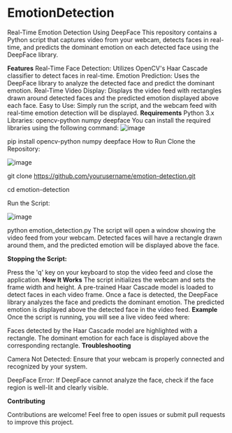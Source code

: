 # EmotionDetection

Real-Time Emotion Detection Using DeepFace
This repository contains a Python script that captures video from your webcam, detects faces in real-time, and predicts the dominant emotion on each detected face using the DeepFace library.

**Features**
Real-Time Face Detection: Utilizes OpenCV's Haar Cascade classifier to detect faces in real-time.
Emotion Prediction: Uses the DeepFace library to analyze the detected face and predict the dominant emotion.
Real-Time Video Display: Displays the video feed with rectangles drawn around detected faces and the predicted emotion displayed above each face.
Easy to Use: Simply run the script, and the webcam feed with real-time emotion detection will be displayed.
**Requirements**
Python 3.x
Libraries:
opencv-python
numpy
deepface
You can install the required libraries using the following command:
![image](https://github.com/user-attachments/assets/4db8fb40-00a6-4256-8cf7-2575aca8ecd3)

pip install opencv-python numpy deepface
How to Run
Clone the Repository:

![image](https://github.com/user-attachments/assets/8a24dbac-8712-41ac-acc6-3ccfd5aa3888)

git clone https://github.com/yourusername/emotion-detection.git

cd emotion-detection

Run the Script:

![image](https://github.com/user-attachments/assets/ac615f84-d909-4a7e-a1ec-e1f687e3a908)

python emotion_detection.py
The script will open a window showing the video feed from your webcam. Detected faces will have a rectangle drawn around them, and the predicted emotion will be displayed above the face.

**Stopping the Script:**

Press the 'q' key on your keyboard to stop the video feed and close the application.
**How It Works**
The script initializes the webcam and sets the frame width and height.
A pre-trained Haar Cascade model is loaded to detect faces in each video frame.
Once a face is detected, the DeepFace library analyzes the face and predicts the dominant emotion.
The predicted emotion is displayed above the detected face in the video feed.
**Example**
Once the script is running, you will see a live video feed where:

Faces detected by the Haar Cascade model are highlighted with a rectangle.
The dominant emotion for each face is displayed above the corresponding rectangle.
**Troubleshooting**

Camera Not Detected: Ensure that your webcam is properly connected and recognized by your system.

DeepFace Error: If DeepFace cannot analyze the face, check if the face region is well-lit and clearly visible.

**Contributing**

Contributions are welcome! Feel free to open issues or submit pull requests to improve this project.
